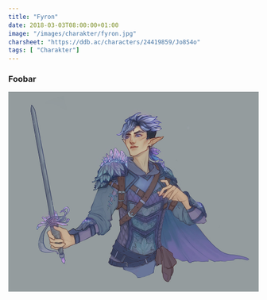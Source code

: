 ```yaml
---
title: "Fyron"
date: 2018-03-03T08:00:00+01:00
image: "/images/charakter/fyron.jpg"
charsheet: "https://ddb.ac/characters/24419859/Jo8S4o"
tags: [ "Charakter"]
---
```


### Foobar

<img
  src='/images/charakter/fyron.jpg'
  class='character-image'/>
